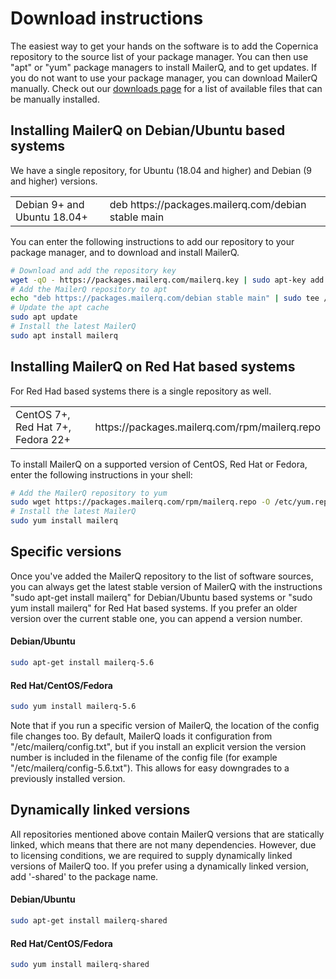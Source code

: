# Download instructions

The easiest way to get your hands on the software is to add the Copernica 
repository to the source list of your package manager. You can then use
"apt" or "yum" package managers to install MailerQ, and to get updates. If 
you do not want to use your package manager, you can download MailerQ 
manually. Check out our [downloads page](/product/downloads) for a list of 
available files that can be manually installed.

## Installing MailerQ on Debian/Ubuntu based systems

We have a single repository, for Ubuntu (18.04 and higher) and Debian 
(9 and higher) versions.

<table>
    <tr>
        <td>Debian 9+ and Ubuntu 18.04+</td>
        <td>deb https://packages.mailerq.com/debian stable main</td>
    </tr>
</table>

You can enter the following instructions to add our repository to your
package manager, and to download and install MailerQ.

```bash
# Download and add the repository key
wget -qO - https://packages.mailerq.com/mailerq.key | sudo apt-key add -
# Add the MailerQ repository to apt
echo "deb https://packages.mailerq.com/debian stable main" | sudo tee /etc/apt/sources.list.d/mailerq.list
# Update the apt cache
sudo apt update
# Install the latest MailerQ
sudo apt install mailerq
```

## Installing MailerQ on Red Hat based systems

For Red Had based systems there is a single repository as well.

<table>
    <tr>
        <td>CentOS 7+, Red Hat 7+, Fedora 22+</td>
        <td>https://packages.mailerq.com/rpm/mailerq.repo</td>
    </tr>
</table>

To install MailerQ on a supported version of CentOS, Red Hat or Fedora, 
enter the following instructions in your shell:

```bash
# Add the MailerQ repository to yum
sudo wget https://packages.mailerq.com/rpm/mailerq.repo -O /etc/yum.repos.d/mailerq.repo
# Install the latest MailerQ
sudo yum install mailerq
```

## Specific versions

Once you've added the MailerQ repository to the list of software sources,
you can always get the latest stable version of MailerQ with the instructions
"sudo apt-get install mailerq" for Debian/Ubuntu based systems or
"sudo yum install mailerq" for Red Hat based systems. If you prefer an older
version over the current stable one, you can append a version number.

#### Debian/Ubuntu
```bash
sudo apt-get install mailerq-5.6
```

#### Red Hat/CentOS/Fedora
```bash
sudo yum install mailerq-5.6
```
Note that if you run a specific version of MailerQ, the location of the config
file changes too. By default, MailerQ loads it configuration from "/etc/mailerq/config.txt",
but if you install an explicit version the version number is included in the 
filename of the config file (for example "/etc/mailerq/config-5.6.txt").
This allows for easy downgrades to a previously installed version.


## Dynamically linked versions

All repositories mentioned above contain MailerQ versions that are statically 
linked, which means that there are not many dependencies. However, due to licensing
conditions, we are required to supply dynamically linked versions of MailerQ too.
If you prefer using a dynamically linked version, add '-shared' to the package name.

#### Debian/Ubuntu
```bash
sudo apt-get install mailerq-shared
```

#### Red Hat/CentOS/Fedora
```bash
sudo yum install mailerq-shared
```


